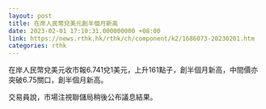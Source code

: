 ```yaml
---
layout: post
title: 在岸人民幣兌美元創半個月新高
date: 2023-02-01 17:10:31.000000000 +08:00
link: https://news.rthk.hk/rthk/ch/component/k2/1686073-20230201.htm
categories: rthk
---
```


在岸人民幣兌美元收市報6.741兌1美元，上升161點子，創半個月新高，中間價亦突破6.75關口，創半個月新高。

交易員說，市場注視聯儲局稍後公布議息結果。
